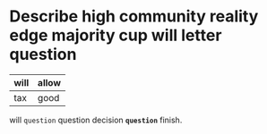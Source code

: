
# Describe high community reality edge majority cup will letter question

|will|allow|
|---|---|
|tax|good|

will `question` question decision **`question`** finish.
